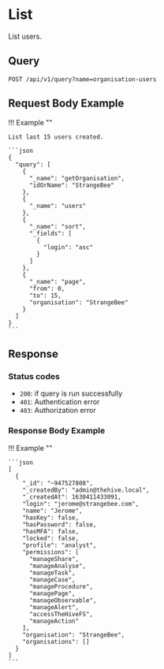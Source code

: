 # List

List users.


## Query

```plain
POST /api/v1/query?name=organisation-users
```


##  Request Body Example

!!! Example "" 
    
    List last 15 users created. 

    ```json
    {
      "query": [
        {
          "_name": "getOrganisation",
          "idOrName": "StrangeBee"
        },
        {
          "_name": "users"
        },
        {
          "_name": "sort",
          "_fields": [
            {
              "login": "asc"
            }
          ]
        },
        {
          "_name": "page",
          "from": 0,
          "to": 15,
          "organisation": "StrangeBee"
        }
      ]
    }
    ```

##  Response 

### Status codes

- `200`: if query is run successfully
- `401`: Authentication error
- `403`: Authorization error

### Response Body Example

!!! Example ""

    ```json
    [
      {
        "_id": "~947527808",
        "_createdBy": "admin@thehive.local",
        "_createdAt": 1630411433091,
        "login": "jerome@strangebee.com",
        "name": "Jerome",
        "hasKey": false,
        "hasPassword": false,
        "hasMFA": false,
        "locked": false,
        "profile": "analyst",
        "permissions": [
          "manageShare",
          "manageAnalyse",
          "manageTask",
          "manageCase",
          "manageProcedure",
          "managePage",
          "manageObservable",
          "manageAlert",
          "accessTheHiveFS",
          "manageAction"
        ],
        "organisation": "StrangeBee",
        "organisations": []
      }
    ]
    ```